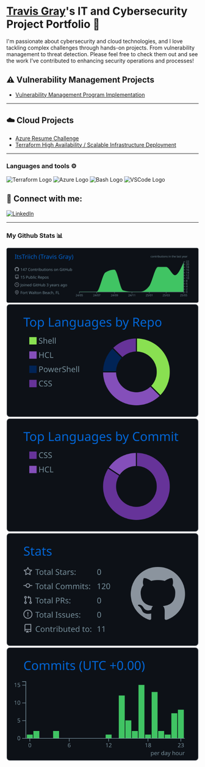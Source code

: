 # <a href="https://www.linkedin.com/in/joshmadakor/">Travis Gray</a>'s IT and Cybersecurity Project Portfolio 🔐

I'm passionate about cybersecurity and cloud technologies, and I love tackling complex challenges through hands-on projects. From vulnerability management to threat detection. Please feel free to check them out and see the work I’ve contributed to enhancing security operations and processes!

## ⚠️ Vulnerability Management Projects

- [Vulnerability Management Program Implementation](https://github.com/ItsTriich/vulnerability-management-program)

---

## ☁️ Cloud Projects

- [Azure Resume Challenge](https://github.com/ItsTriich/Azure-Resume)
- [Terraform High Availability / Scalable Infrastructure Deployment](https://github.com/ItsTriich/terraform-projects/tree/main/production-grade%20azure%20infrastructure)

---

### Languages and tools ⚙️

<p>
<img src="https://user-images.githubusercontent.com/25181517/183345121-36788a6e-5462-424a-be67-af1ebeda79a2.png" alt="Terraform Logo" width="50" height="50"/> <img src="https://cdn.worldvectorlogo.com/logos/azure-1.svg" alt="Azure Logo" width="50" height="50"/> <img src="https://cdn.worldvectorlogo.com/logos/bash-1.svg" alt="Bash Logo" width="50" height="50"/> <img src="https://cdn.worldvectorlogo.com/logos/visual-studio-code-1.svg" alt="VSCode Logo" width="50" height="50"/>







<h2> 🤳 Connect with me:</h2>

[![LinkedIn](https://img.shields.io/badge/linkedin-%230077B5.svg?style=for-the-badge&logo=linkedin&logoColor=white)](https://linkedin.com/in/tg12)

---

### My Github Stats 📊

[![](https://raw.githubusercontent.com/ItsTriich/ItsTriich/main/profile-summary-card-output/github_dark/0-profile-details.svg)](https://github.com/vn7n24fzkq/github-profile-summary-cards)
[![](https://raw.githubusercontent.com/ItsTriich/ItsTriich/main/profile-summary-card-output/github_dark/1-repos-per-language.svg)](https://github.com/vn7n24fzkq/github-profile-summary-cards) [![](https://raw.githubusercontent.com/ItsTriich/ItsTriich/main/profile-summary-card-output/github_dark/2-most-commit-language.svg)](https://github.com/vn7n24fzkq/github-profile-summary-cards)
[![](https://raw.githubusercontent.com/ItsTriich/ItsTriich/main/profile-summary-card-output/github_dark/3-stats.svg)](https://github.com/vn7n24fzkq/github-profile-summary-cards) [![](https://raw.githubusercontent.com/ItsTriich/ItsTriich/main/profile-summary-card-output/github_dark/4-productive-time.svg)](https://github.com/vn7n24fzkq/github-profile-summary-cards)


